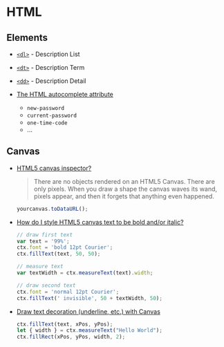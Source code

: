 # HTML


## Elements


* [`<dl>`](https://developer.mozilla.org/en-US/docs/Web/HTML/Element/dl) - Description List
* [`<dt>`](https://developer.mozilla.org/en-US/docs/Web/HTML/Element/dt) - Description Term
* [`<dd>`](https://developer.mozilla.org/en-US/docs/Web/HTML/Element/dd) - Description Detail

* [The HTML autocomplete attribute](https://developer.mozilla.org/en-US/docs/Web/HTML/Attributes/autocomplete)

  * `new-password`
  * `current-password`
  * `one-time-code`
  * ...



## Canvas

* [HTML5 canvas inspector?](https://stackoverflow.com/q/9143209/1366033)

  > There are no objects rendered on an HTML5 Canvas. There are only pixels.
  > When you draw a shape the canvas waves its wand, pixels appear, and then it forgets that anything even happened.

  ```js
  yourcanvas.toDataURL();
  ```


* [How do I style HTML5 canvas text to be bold and/or italic?](https://stackoverflow.com/a/64919060/1366033)

    ```js
    // draw first text
    var text = '99%';
    ctx.font = 'bold 12pt Courier';
    ctx.fillText(text, 50, 50);

    // measure text
    var textWidth = ctx.measureText(text).width;

    // draw second text
    ctx.font = 'normal 12pt Courier';
    ctx.fillText(' invisible', 50 + textWidth, 50);
    ```

* [Draw text decoration (underline, etc.) with Canvas](https://stackoverflow.com/a/30674408/1366033)

    ```js
    ctx.fillText(text, xPos, yPos);
    let { width } = ctx.measureText("Hello World");
    ctx.fillRect(xPos, yPos, width, 2);
    ```

